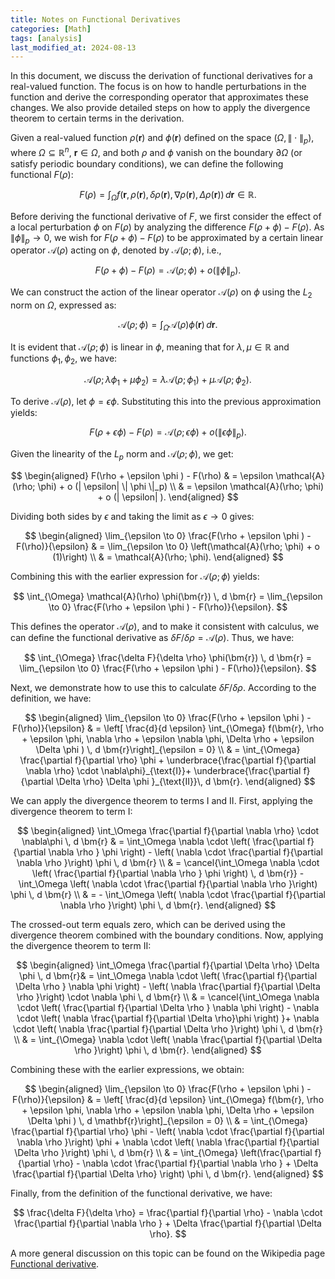 ```yaml
---
title: Notes on Functional Derivatives
categories: [Math]
tags: [analysis]
last_modified_at: 2024-08-13
---
```


In this document, we discuss the derivation of functional derivatives for a real-valued function. The focus is on how to handle perturbations in the function and derive the corresponding operator that approximates these changes. We also provide detailed steps on how to apply the divergence theorem to certain terms in the derivation.
<!--more-->

Given a real-valued function $\rho(\bm{r})$ and $\phi(\bm{r})$ defined on the space $(\Omega, \| \cdot \|_p)$, where $\Omega \subseteq \mathbb{R}^{n}$, $\bm{r} \in \Omega$, and both $\rho$ and $\phi$ vanish on the boundary $\partial \Omega$ (or satisfy periodic boundary conditions), we can define the following functional $F(\rho)$:

$$
F(\rho) = \int_{\Omega} f \left( \bm{r}, \rho({\bm{r}}),  \delta\rho({\bm{r}}), \nabla \rho({\bm{r}}), \Delta \rho(\bm{r}) \right) \, d \bm{r} \in \mathbb{R}.
$$

Before deriving the functional derivative of $F$, we first consider the effect of a local perturbation $\phi$ on $F(\rho)$ by analyzing the difference $F(\rho + \phi) - F(\rho)$. As $\| \phi \|_p \to 0$, we wish for $F(\rho + \phi) - F(\rho)$ to be approximated by a certain linear operator $\mathcal{A}(\rho)$ acting on $\phi$, denoted by $\mathcal{A}(\rho; \phi)$, i.e.,

$$
F(\rho + \phi )  - F(\rho) = \mathcal{A}(\rho; \phi) + o (\| \phi \|_p).
$$

We can construct the action of the linear operator $\mathcal{A}(\rho)$ on $\phi$ using the $L_2$ norm on $\Omega$, expressed as:

$$
\mathcal{A}(\rho; \phi) = \int_{\Omega} \mathcal{A}(\rho)  \phi(\bm{r}) \, d \bm{r}.
$$

It is evident that $\mathcal{A}(\rho; \phi)$ is linear in $\phi$, meaning that for $\lambda, \mu \in \mathbb{R}$ and functions $\phi_1, \phi_2$, we have:

$$
\mathcal{A}(\rho; \lambda \phi_1 + \mu \phi_2 ) = \lambda \mathcal{A}(\rho;\phi_1)  + \mu \mathcal{A}(\rho;\phi_2).
$$

To derive $\mathcal{A}(\rho)$, let $\phi = \epsilon \phi$. Substituting this into the previous approximation yields:

$$
F(\rho + \epsilon \phi )  - F(\rho) = \mathcal{A}(\rho; \epsilon \phi) + o (\| \epsilon \phi \|_p).
$$

Given the linearity of the $L_p$ norm and $\mathcal{A}(\rho; \phi)$, we get:

$$
\begin{aligned}
F(\rho + \epsilon \phi )  - F(\rho) & = \epsilon \mathcal{A}(\rho; \phi) +  o (| \epsilon| \|  \phi \|_p) \\
& = \epsilon \mathcal{A}(\rho; \phi) +  o (| \epsilon| ).
\end{aligned}
$$

Dividing both sides by $\epsilon$ and taking the limit as $\epsilon \to 0$ gives:

$$
\begin{aligned}
\lim_{\epsilon \to 0} \frac{F(\rho + \epsilon \phi )  - F(\rho)}{\epsilon} & = \lim_{\epsilon \to 0}  \left(\mathcal{A}(\rho; \phi) +  o (1)\right) \\
& = \mathcal{A}(\rho; \phi).
\end{aligned}
$$

Combining this with the earlier expression for $\mathcal{A}(\rho; \phi)$ yields:

$$
\int_{\Omega} \mathcal{A}(\rho)  \phi(\bm{r}) \, d \bm{r} = \lim_{\epsilon \to 0} \frac{F(\rho + \epsilon \phi )  - F(\rho)}{\epsilon}.
$$

This defines the operator $\mathcal{A}(\rho)$, and to make it consistent with calculus, we can define the functional derivative as $\delta F/ \delta \rho = \mathcal{A}(\rho)$. Thus, we have:

$$
\int_{\Omega} \frac{\delta F}{\delta \rho}  \phi(\bm{r}) \, d \bm{r} = \lim_{\epsilon \to 0} \frac{F(\rho + \epsilon \phi )  - F(\rho)}{\epsilon}.
$$

Next, we demonstrate how to use this to calculate $\delta F / \delta \rho$. According to the definition, we have:

$$
\begin{aligned}
\lim_{\epsilon \to 0} \frac{F(\rho + \epsilon \phi )  - F(\rho)}{\epsilon} & = \left[ \frac{d}{d \epsilon} \int_{\Omega} f(\bm{r}, \rho + \epsilon \phi, \nabla \rho + \epsilon \nabla \phi, \Delta \rho + \epsilon \Delta \phi ) \, d \bm{r}\right]_{\epsilon = 0} \\ 
& = \int_{\Omega} \frac{\partial f}{\partial \rho} \phi + \underbrace{\frac{\partial f}{\partial \nabla \rho} \cdot \nabla\phi}_{\text{I}}+ \underbrace{\frac{\partial f}{\partial \Delta \rho} \Delta \phi }_{\text{II}}\, d \bm{r}.
\end{aligned}
$$

We can apply the divergence theorem to terms I and II. First, applying the divergence theorem to term I:

$$
\begin{aligned}
\int_\Omega \frac{\partial f}{\partial \nabla \rho} \cdot \nabla\phi \, d \bm{r} & = \int_\Omega \nabla \cdot \left( \frac{\partial f}{\partial \nabla \rho } \phi \right) - \left( \nabla \cdot \frac{\partial f}{\partial \nabla \rho }\right) \phi \, d \bm{r}  \\
& = \cancel{\int_\Omega \nabla \cdot \left( \frac{\partial f}{\partial \nabla \rho } \phi \right) \, d \bm{r}} - \int_\Omega \left( \nabla \cdot \frac{\partial f}{\partial \nabla \rho }\right) \phi \, d \bm{r} \\ 
& = - \int_\Omega \left( \nabla \cdot \frac{\partial f}{\partial \nabla \rho }\right) \phi \, d \bm{r}.
\end{aligned}
$$

The crossed-out term equals zero, which can be derived using the divergence theorem combined with the boundary conditions. Now, applying the divergence theorem to term II:

$$
\begin{aligned}
\int_\Omega \frac{\partial f}{\partial \Delta \rho} \Delta \phi \, d \bm{r}& = \int_\Omega \nabla \cdot \left( \frac{\partial f}{\partial \Delta \rho } \nabla \phi \right) - \left( \nabla  \frac{\partial f}{\partial \Delta \rho }\right) \cdot \nabla \phi \, d \bm{r}  \\
& = \cancel{\int_\Omega \nabla \cdot \left( \frac{\partial f}{\partial \Delta \rho } \nabla \phi \right) - \nabla \cdot \left( \nabla \frac{\partial f}{\partial \Delta \rho}\phi \right) }+ \nabla \cdot \left( \nabla  \frac{\partial f}{\partial \Delta \rho }\right)  \phi \, d \bm{r}  \\
& =  \int_{\Omega} \nabla \cdot \left( \nabla  \frac{\partial f}{\partial \Delta \rho }\right)  \phi \, d \bm{r}.
\end{aligned}
$$

Combining these with the earlier expressions, we obtain:

$$
\begin{aligned}
\lim_{\epsilon \to 0} \frac{F(\rho + \epsilon \phi )  - F(\rho)}{\epsilon} & = \left[ \frac{d}{d \epsilon} \int_{\Omega} f(\bm{r}, \rho + \epsilon \phi, \nabla \rho + \epsilon \nabla \phi, \Delta \rho + \epsilon \Delta \phi ) \, d \mathbf{r}\right]_{\epsilon = 0} \\ 
& = \int_{\Omega} \frac{\partial f}{\partial \rho} \phi - \left( \nabla \cdot \frac{\partial f}{\partial \nabla \rho }\right) \phi  + \nabla \cdot \left( \nabla  \frac{\partial f}{\partial \Delta \rho }\right)  \phi \, d \bm{r} \\
& = \int_{\Omega} \left(\frac{\partial f}{\partial \rho} - \nabla \cdot \frac{\partial f}{\partial \nabla \rho } + \Delta \frac{\partial f}{\partial \Delta \rho} \right) \phi \, d \bm{r}.
\end{aligned}
$$

Finally, from the definition of the functional derivative, we have:

$$
\frac{\delta F}{\delta \rho} = \frac{\partial f}{\partial \rho} - \nabla \cdot \frac{\partial f}{\partial \nabla \rho } + \Delta \frac{\partial f}{\partial \Delta \rho}.
$$

A more general discussion on this topic can be found on the Wikipedia page [Functional derivative](https://en.wikipedia.org/wiki/Functional_derivative).

